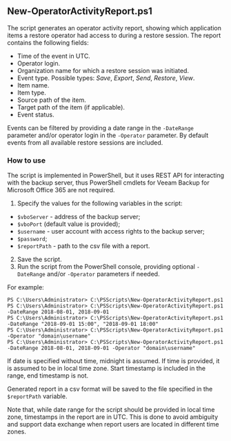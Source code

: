 ## New-OperatorActivityReport.ps1
The script generates an operator activity report, showing which application items a restore operator had access to during a restore session. The report contains the following fields:

- Time of the event in UTC.
- Operator login.
- Organization name for which a restore session was initiated.
- Event type. Possible types: *Save*, *Export*, *Send*, *Restore*, *View*.
- Item name.
- Item type.
- Source path of the item.
- Target path of the item (if applicable).
- Event status.

Events can be filtered by providing a date range in the `-DateRange` parameter and/or operator login in the `-Operator` parameter. By default events from all available restore sessions are included.

### How to use

The script is implemented in PowerShell, but it uses REST API for interacting with the backup server, thus PowerShell cmdlets for Veeam Backup for Microsoft Office 365 are not required.

1. Specify the values for the following variables in the script:

- `$vboServer` - address of the backup server;
- `$vboPort` (default value is provided);
- `$username` - user account with access rights to the backup server;
- `$password`;
- `$reportPath` - path to the csv file with a report.

2. Save the script.
3. Run the script from the PowerShell console, providing optional `-DateRange` and/or `-Operator` parameters if needed.

For example:

    PS C:\Users\Administrator> C:\PSScripts\New-OperatorActivityReport.ps1
    PS C:\Users\Administrator> C:\PSScripts\New-OperatorActivityReport.ps1 -DateRange 2018-08-01, 2018-09-01
    PS C:\Users\Administrator> C:\PSScripts\New-OperatorActivityReport.ps1 -DateRange "2018-09-01 15:00", "2018-09-01 18:00"
    PS C:\Users\Administrator> C:\PSScripts\New-OperatorActivityReport.ps1 -Operator "domain\username"
    PS C:\Users\Administrator> C:\PSScripts\New-OperatorActivityReport.ps1 -DateRange 2018-08-01, 2018-09-01 -Operator "domain\username"

If date is specified without time, midnight is assumed. If time is provided, it is assumed to be in local time zone. Start timestamp is included in the range, end timestamp is not.

Generated report in a csv format will be saved to the file specified in the `$reportPath` variable.

Note that, while date range for the script should be provided in local time zone, timestamps in the report are in UTC. This is done to avoid ambiguity and support data exchange when report users are located in different time zones.
